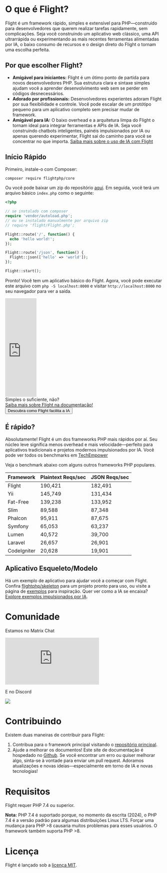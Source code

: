 # O que é Flight?

Flight é um framework rápido, simples e extensível para PHP—construído para desenvolvedores que querem realizar tarefas rapidamente, sem complicações. Seja você construindo um aplicativo web clássico, uma API ultrarrápida ou experimentando as mais recentes ferramentas alimentadas por IA, o baixo consumo de recursos e o design direto do Flight o tornam uma escolha perfeita.

## Por que escolher Flight?

- **Amigável para iniciantes:** Flight é um ótimo ponto de partida para novos desenvolvedores PHP. Sua estrutura clara e sintaxe simples ajudam você a aprender desenvolvimento web sem se perder em códigos desnecessários.
- **Adorado por profissionais:** Desenvolvedores experientes adoram Flight por sua flexibilidade e controle. Você pode escalar de um protótipo pequeno para um aplicativo completo sem precisar mudar de framework.
- **Amigável para IA:** O baixo overhead e a arquitetura limpa do Flight o tornam ideal para integrar ferramentas e APIs de IA. Seja você construindo chatbots inteligentes, painéis impulsionados por IA ou apenas querendo experimentar, Flight sai do caminho para você se concentrar no que importa. [Saiba mais sobre o uso de IA com Flight](/learn/ai)

## Início Rápido

Primeiro, instale-o com Composer:

```bash
composer require flightphp/core
```

Ou você pode baixar um zip do repositório [aqui](https://github.com/flightphp/core). Em seguida, você terá um arquivo básico `index.php` como o seguinte:

```php
<?php

// se instalado com composer
require 'vendor/autoload.php';
// ou se instalado manualmente por arquivo zip
// require 'flight/Flight.php';

Flight::route('/', function() {
  echo 'hello world!';
});

Flight::route('/json', function() {
  Flight::json(['hello' => 'world']);
});

Flight::start();
```

Pronto! Você tem um aplicativo básico do Flight. Agora, você pode executar este arquivo com `php -S localhost:8000` e visitar `http://localhost:8000` no seu navegador para ver a saída.

<div class="flight-block-video">
  <div class="row">
    <div class="col-12 col-md-6 position-relative video-wrapper">
      <iframe class="video-bg" width="100vw" height="315" src="https://www.youtube.com/embed/VCztp1QLC2c?si=W3fSWEKmoCIlC7Z5" title="YouTube video player" frameborder="0" allow="accelerometer; autoplay; clipboard-write; encrypted-media; gyroscope; picture-in-picture; web-share" allowfullscreen></iframe>
    </div>
    <div class="col-12 col-md-6 text-center mt-5 pt-5">
      <span class="fligth-title-video">Simples o suficiente, não?</span>
      <br>
      <a href="https://docs.flightphp.com/learn">Saiba mais sobre Flight na documentação!</a>
      <br>
      <button href="/learn/ai" class="btn btn-primary mt-3">Descubra como Flight facilita a IA</button>
    </div>
  </div>
</div>

## É rápido?

Absolutamente! Flight é um dos frameworks PHP mais rápidos por aí. Seu núcleo leve significa menos overhead e mais velocidade—perfeito para aplicativos tradicionais e projetos modernos impulsionados por IA. Você pode ver todos os benchmarks em [TechEmpower](https://www.techempower.com/benchmarks/#section=data-r18&hw=ph&test=frameworks)

Veja o benchmark abaixo com alguns outros frameworks PHP populares.

| Framework | Plaintext Reqs/sec | JSON Reqs/sec |
| --------- | ------------ | ------------ |
| Flight      | 190,421    | 182,491 |
| Yii         | 145,749    | 131,434 |
| Fat-Free    | 139,238    | 133,952 |
| Slim        | 89,588     | 87,348  |
| Phalcon     | 95,911     | 87,675  |
| Symfony     | 65,053     | 63,237  |
| Lumen       | 40,572     | 39,700  |
| Laravel     | 26,657     | 26,901  |
| CodeIgniter | 20,628     | 19,901  |

## Aplicativo Esqueleto/Modelo

Há um exemplo de aplicativo para ajudar você a começar com Flight. Confira [flightphp/skeleton](https://github.com/flightphp/skeleton) para um projeto pronto para uso, ou visite a página de [exemplos](examples) para inspiração. Quer ver como a IA se encaixa? [Explore exemplos impulsionados por IA](/learn/ai).

# Comunidade

Estamos no Matrix Chat

[![Matrix](https://img.shields.io/matrix/flight-php-framework%3Amatrix.org?server_fqdn=matrix.org&style=social&logo=matrix)](https://matrix.to/#/#flight-php-framework:matrix.org)

E no Discord

[![](https://dcbadge.limes.pink/api/server/https://discord.gg/Ysr4zqHfbX)](https://discord.gg/Ysr4zqHfbX)

# Contribuindo

Existem duas maneiras de contribuir para Flight:

1. Contribua para o framework principal visitando o [repositório principal](https://github.com/flightphp/core).
2. Ajude a melhorar os documentos! Este site de documentação é hospedado no [Github](https://github.com/flightphp/docs). Se você encontrar um erro ou quiser melhorar algo, sinta-se à vontade para enviar um pull request. Adoramos atualizações e novas ideias—especialmente em torno de IA e novas tecnologias!

# Requisitos

Flight requer PHP 7.4 ou superior.

**Nota:** PHP 7.4 é suportado porque, no momento da escrita (2024), o PHP 7.4 é a versão padrão para algumas distribuições Linux LTS. Forçar uma mudança para PHP >8 causaria muitos problemas para esses usuários. O framework também suporta PHP >8.

# Licença

Flight é lançado sob a [licença MIT](https://github.com/flightphp/core/blob/master/LICENSE).